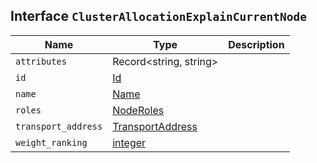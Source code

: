 ## Interface `ClusterAllocationExplainCurrentNode`

| Name | Type | Description |
| - | - | - |
| `attributes` | Record<string, string> | &nbsp; |
| `id` | [Id](./Id.md) | &nbsp; |
| `name` | [Name](./Name.md) | &nbsp; |
| `roles` | [NodeRoles](./NodeRoles.md) | &nbsp; |
| `transport_address` | [TransportAddress](./TransportAddress.md) | &nbsp; |
| `weight_ranking` | [integer](./integer.md) | &nbsp; |
